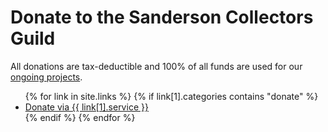 # Donate to the Sanderson Collectors Guild

All donations are tax-deductible and 100% of all funds are used for our [ongoing projects](/projects).

<ul>
{% for link in site.links %}
  {% if link[1].categories contains "donate" %}
  <li><a href="{{ link[1].url }}" alt="{{ link[1].description }}">Donate via {{ link[1].service }}</a></li>
  {% endif %}
{% endfor %}
</ul>
